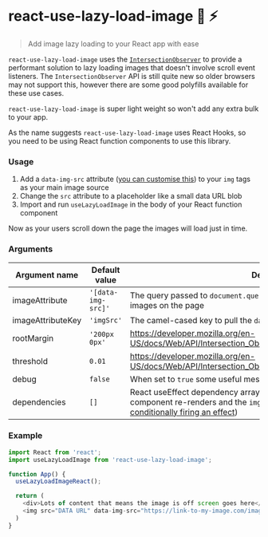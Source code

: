 # react-use-lazy-load-image :sunrise: :zap:

> Add image lazy loading to your React app with ease

`react-use-lazy-load-image` uses the [`IntersectionObserver`](https://developer.mozilla.org/en-US/docs/Web/API/Intersection_Observer_API) to provide a performant solution to lazy loading images that doesn't involve scroll event listeners. The `IntersectionObserver` API is still quite new so older browsers may not support this, however there are some good polyfills available for these use cases.

`react-use-lazy-load-image` is super light weight so won't add any extra bulk to your app.

As the name suggests `react-use-lazy-load-image` uses React Hooks, so you need to be using React function components to use this library.

### Usage

1. Add a `data-img-src` attribute ([you can customise this](#arguments)) to your `img` tags as your main image source
2. Change the `src` attribute to a placeholder like a small data URL blob
3. Import and run `useLazyLoadImage` in the body of your React function component

Now as your users scroll down the page the images will load just in time.

### Arguments

| Argument name     | Default value     | Description                                                                                              |
|-------------------|-------------------|----------------------------------------------------------------------------------------------------------|
| imageAttribute    | `'[data-img-src]'`| The query passed to `document.querySelectorAll` to grab all lazy load-able images on the page            |
| imageAttributeKey | `'imgSrc'`        | The camel-cased key to pull the `data-img-src` out of the image element                                  |
| rootMargin        | `'200px 0px'`     | https://developer.mozilla.org/en-US/docs/Web/API/Intersection_Observer_API#Intersection_observer_options |
| threshold         | `0.01 `           | https://developer.mozilla.org/en-US/docs/Web/API/Intersection_Observer_API#Intersection_observer_options |
| debug             | `false`           | When set to `true` some useful messages will get logged to the console                                   |
| dependencies      | `[]`              | React useEffect dependency array, used for re-running this logic if the component re-renders and the `img` references change ([read more about conditionally firing an effect](https://reactjs.org/docs/hooks-reference.html#conditionally-firing-an-effect)) |


### Example

```javascript
import React from 'react';
import useLazyLoadImage from 'react-use-lazy-load-image';

function App() {
  useLazyLoadImageReact();

  return (
    <div>Lots of content that means the image is off screen goes here</div>
    <img src="DATA URL" data-img-src="https://link-to-my-image.com/image.png" alt="My image" />
  )
}
```
